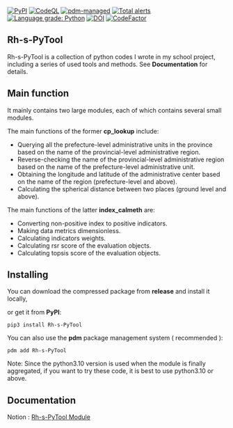 [![PyPI](https://img.shields.io/pypi/v/Rh-s-PyTool)](https://pypi.org/project/Rh-s-PyTool/)
[![CodeQL](https://github.com/skahanium/Rh-s-PyTool/actions/workflows/codeql-analysis.yml/badge.svg)](https://github.com/skahanium/Rh-s-PyTool/actions/workflows/codeql-analysis.yml)
[![pdm-managed](https://img.shields.io/badge/pdm-managed-blueviolet)](https://pdm.fming.dev)
[![Total alerts](https://img.shields.io/lgtm/alerts/g/skahanium/Rh-s-PyTool.svg?logo=lgtm&logoWidth=18)](https://lgtm.com/projects/g/skahanium/Rh-s-PyTool/alerts/)
[![Language grade: Python](https://img.shields.io/lgtm/grade/python/g/skahanium/Rh-s-PyTool.svg?logo=lgtm&logoWidth=18)](https://lgtm.com/projects/g/skahanium/Rh-s-PyTool/context:python)
[![DOI](https://zenodo.org/badge/392722517.svg)](https://zenodo.org/badge/latestdoi/392722517)
[![CodeFactor](https://www.codefactor.io/repository/github/skahanium/rh-s-pytool/badge)](https://www.codefactor.io/repository/github/skahanium/rh-s-pytool)

## Rh-s-PyTool
Rh-s-PyTool is a collection of python codes I wrote in my school project, including a series of used tools and methods. See **Documentation** for details.

## Main function

It mainly contains two large modules, each of which contains several small modules.

The main functions of the former **cp_lookup** include:

- Querying all the prefecture-level administrative units in the province based on the name of the provincial-level administrative region.
- Reverse-checking the name of the provincial-level administrative region based on the name of the prefecture-level administrative unit.
- Obtaining the longitude and latitude of the administrative center based on the name of the region (prefecture-level and above).
- Calculating the spherical distance between two places (ground level and above).

The main functions of the latter **index_calmeth** are:

- Converting non-positive index to positive indicators.
- Making data metrics dimensionless.
- Calculating indicators weights.
- Calculating rsr score of the evaluation objects.
- Calculating topsis score of the evaluation objects.

## Installing
You can download the compressed package from **release** and install it locally,

or get it from **PyPI**:

```
pip3 install Rh-s-PyTool
```

You can also use the **pdm** package management system ( recommended ):

```
pdm add Rh-s-PyTool
```

Note: Since the python3.10 version is used when the module is finally aggregated, if you want to try these code, it is best to use python3.10 or above.

## Documentation
Notion : [ Rh-s-PyTool Module ]

[Rh-s-PyTool Module]: https://rh-s-pytool-coral.vercel.app
